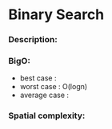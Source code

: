 # Binary Search

### Description:

### BigO:
* best case    : 
* worst case   : O(logn)
* average case : 

### Spatial complexity: